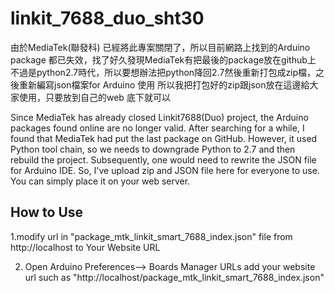 # linkit_7688_duo_sht30
 由於MediaTek(聯發科) 已經將此專案關閉了，所以目前網路上找到的Arduino package 都已失效，找了好久發現MediaTek有把最後的package放在github上
 不過是python2.7時代，所以要想辦法把python降回2.7然後重新打包成zip檔，之後重新編寫json檔案for Arduino 使用
 所以我把打包好的zip跟json放在這邊給大家使用，只要放到自己的web 底下就可以

 Since MediaTek has already closed Linkit7688(Duo) project, the Arduino packages found online are no longer valid. After searching for a while, I found that MediaTek had put the last package on GitHub. However, it used Python tool chain, so we needs to downgrade Python to 2.7 and then rebuild the project. Subsequently, one would need to rewrite the JSON file for Arduino IDE. So, I've upload zip and JSON file here for everyone to use. You can simply place it on your web server.


## How to Use
1.modify url in "package_mtk_linkit_smart_7688_index.json" file
from http://localhost to Your Website URL 

2. Open  Arduino Preferences--> Boards Manager URLs
   add your website url such as "http://localhost/package_mtk_linkit_smart_7688_index.json"

